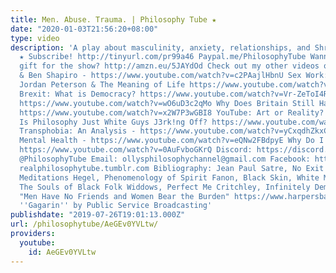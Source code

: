 ```yaml
---
title: Men. Abuse. Trauma. | Philosophy Tube ★
date: "2020-01-03T21:56:20+08:00"
type: video
description: 'A play about masculinity, anxiety, relationships, and Shrek - https://www.patreon.com/PhilosophyTube
  ★ Subscribe! http://tinyurl.com/pr99a46 Paypal.me/PhilosophyTube Wanna get me a
  gift for the show? http://amzn.eu/5JAYdOd Check out my other videos on: Abortion
  & Ben Shapiro - https://www.youtube.com/watch?v=c2PAajlHbnU Sex Work: https://www.youtube.com/watch?v=1DZfUzxZ2VU
  Jordan Peterson & The Meaning of Life https://www.youtube.com/watch?v=SEMB1Ky2n1E&
  Brexit: What is Democracy? https://www.youtube.com/watch?v=Vr-ZeToI4R8 Steve Bannon:
  https://www.youtube.com/watch?v=wO6uD3c2qMo Why Does Britain Still Have A Queen?
  https://www.youtube.com/watch?v=x2W7P3wGBI8 YouTube: Art or Reality? https://www.youtube.com/watch?v=kVav1ri65Ws
  Is Philosophy Just White Guys J3rk!ng Off? https://www.youtube.com/watch?v=weiz9wbIcGQ
  Transphobia: An Analysis - https://www.youtube.com/watch?v=yCxqdhZkxCo Suicide and
  Mental Health - https://www.youtube.com/watch?v=eQNw2FBdpyE Why Do I Hate My Self?
  https://www.youtube.com/watch?v=0AuFvboGKrQ Discord: https://discord.gg/5ecK7Z Twitter:
  @PhilosophyTube Email: ollysphilosophychannel@gmail.com Facebook: http://tinyurl.com/jgjek5w
  realphilosophytube.tumblr.com Bibliography: Jean Paul Satre, No Exit Descartes,
  Meditations Hegel, Phenomenology of Spirit Fanon, Black Skin, White Masks Du Bois,
  The Souls of Black Folk Widdows, Perfect Me Critchley, Infinitely Demanding Hamlett,
  "Men Have No Friends and Women Bear the Burden" https://www.harpersbazaar.com/culture/features/a27259689/toxic-masculinity-male-friendships-emotional-labor-men-rely-on-women/
  ''Gagarin'' by Public Service Broadcasting'
publishdate: "2019-07-26T19:01:13.000Z"
url: /philosophytube/AeGEv0YVLtw/
providers:
  youtube:
    id: AeGEv0YVLtw
---
```

